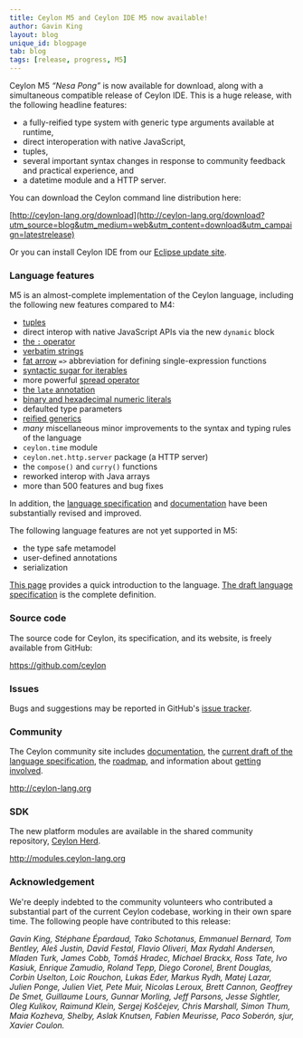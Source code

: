 ```yaml
---
title: Ceylon M5 and Ceylon IDE M5 now available!
author: Gavin King
layout: blog
unique_id: blogpage
tab: blog
tags: [release, progress, M5]
---
```


[M5]: /documentation/1.0/roadmap/?utm_source=blog&utm_medium=web&utm_content=roadmap_m5&utm_campaign=latestrelease#milestone_5_done
[Ceylon Herd]: http://modules.ceylon-lang.org?utm_source=blog&utm_medium=web&utm_content=ide&utm_campaign=latestrelease
[Ceylon IDE]: /documentation/1.0/ide?utm_source=blog&utm_medium=web&utm_content=ide&utm_campaign=latestrelease
[Eclipse update site]: /documentation/1.0/ide/install?utm_source=blog&utm_medium=web&utm_content=ide&utm_campaign=latestrelease
[spec]: /documentation/1.0/spec/?utm_source=blog&utm_medium=web&utm_content=introduction&utm_campaign=latestrelease
[tour]: /documentation/1.0/tour/?utm_source=blog&utm_medium=web&utm_content=introduction&utm_campaign=latestrelease
[intro]: /documentation/1.0/introduction/?utm_source=blog&utm_medium=web&utm_content=introduction&utm_campaign=latestrelease
[roadmap]: /documentation/1.0/roadmap?utm_source=blog&utm_medium=web&utm_content=roadmap&utm_campaign=latestrelease
[documentation]: /documentation/1.0/?utm_source=blog&utm_medium=web&utm_content=documentation&utm_campaign=latestrelease
[code]: /code?utm_source=blog&utm_medium=web&utm_content=code&utm_campaign=latestrelease

Ceylon M5 _&ldquo;Nesa Pong&rdquo;_ is now available for download, along with 
a simultaneous compatible release of Ceylon IDE. This is a huge 
release, with the following headline features:

- a fully-reified type system with generic type arguments 
  available at runtime,
- direct interoperation with native JavaScript,
- tuples,
- several important syntax changes in response to community 
  feedback and practical experience, and
- a datetime module and a HTTP server.

You can download the Ceylon command line distribution here:

[http://ceylon-lang.org/download](http://ceylon-lang.org/download?utm_source=blog&utm_medium=web&utm_content=download&utm_campaign=latestrelease)

Or you can install Ceylon IDE from our [Eclipse update site].

### Language features

M5 is an almost-complete implementation of the Ceylon language,
including the following new features compared to M4:

- [tuples](/documentation/1.0/tour/sequences/#tuples)
- direct interop with native JavaScript APIs via the new `dynamic` block
- [the `:` operator](/documentation/1.0/tour/attributes-control-structures/#for)
- [verbatim strings](/documentation/1.0/tour/basics/#verbatim_strings)
- [fat arrow](/documentation/1.0/tour/basics/#fat_arrows_and_forward_declaration) 
  `=>` abbreviation for defining single-expression functions
- [syntactic sugar for iterables](/documentation/1.0/tour/sequences/#iterables)
- more powerful [spread operator](/documentation/1.0/tour/functions/#the_spread_operator)
- [the `late` annotation](/documentation/1.0/tour/initialization/#circular_references)
- [binary and hexadecimal numeric literals](/documentation/1.0/tour/language-module/#numeric_literals)
- defaulted type parameters
- [reified generics](/documentation/1.0/tour/generics/#fully_reified_generic_types)
- _many_ miscellaneous minor improvements to the syntax and typing 
  rules of the language
- `ceylon.time` module
- `ceylon.net.http.server` package (a HTTP server)
- the `compose()` and `curry()` functions
- reworked interop with Java arrays
- more than 500 features and bug fixes

In addition, the [language specification][spec] and 
[documentation][tour] have been substantially revised and 
improved.

The following language features are not yet supported in M5:

* the type safe metamodel
* user-defined annotations 
* serialization

[This page][intro] provides a quick introduction to the language. 
[The draft language specification][spec] is the complete definition.

### Source code

The source code for Ceylon, its specification, and its website, is 
freely available from GitHub:

<https://github.com/ceylon>

### Issues

Bugs and suggestions may be reported in GitHub's 
[issue tracker](/code/issues).

### Community

The Ceylon community site includes [documentation][], the [current 
draft of the language specification][spec], the [roadmap][], and 
information about [getting involved][code].

<http://ceylon-lang.org>

### SDK

The new platform modules are available in the shared community 
repository, [Ceylon Herd][].

<http://modules.ceylon-lang.org>

### Acknowledgement

We're deeply indebted to the community volunteers who contributed a 
substantial part of the current Ceylon codebase, working in their own 
spare time. The following people have contributed to this release:

*Gavin King, Stéphane Épardaud, Tako Schotanus, Emmanuel Bernard, 
Tom Bentley, Aleš Justin, David Festal, Flavio Oliveri, 
Max Rydahl Andersen, Mladen Turk, James Cobb, Tomáš Hradec, 
Michael Brackx, Ross Tate, Ivo Kasiuk, Enrique Zamudio, Roland Tepp,
Diego Coronel, Brent Douglas, Corbin Uselton, Loic Rouchon,
Lukas Eder, Markus Rydh, Matej Lazar,
Julien Ponge, Julien Viet, Pete Muir, Nicolas Leroux, Brett Cannon, 
Geoffrey De Smet, Guillaume Lours, Gunnar Morling, Jeff Parsons, 
Jesse Sightler, Oleg Kulikov, Raimund Klein, Sergej Koščejev, 
Chris Marshall, Simon Thum, Maia Kozheva, Shelby, Aslak Knutsen, 
Fabien Meurisse, Paco Soberón, sjur, Xavier Coulon.*
